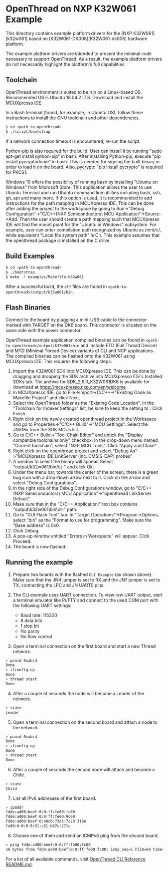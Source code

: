 # OpenThread on NXP K32W061 Example

This directory contains example platform drivers for the [NXP K32W061][k32w061]
based on [K32W061-DK006][K32W061-dk006] hardware platform.

The example platform drivers are intended to present the minimal code
necessary to support OpenThread.  As a result, the example platform
drivers do not necessarily highlight the platform's full capabilities.

## Toolchain
OpenThread environment is suited to be run on a Linux-based OS. Recommended OS is Ubuntu 18.04.2 LTS.
Download and install the [MCUXpresso IDE][mcuxpresso ide].

[mcuxpresso ide]: https://www.nxp.com/support/developer-resources/software-development-tools/mcuxpresso-software-and-tools/mcuxpresso-integrated-development-environment-ide:MCUXpresso-IDE

In a Bash terminal (found, for example, in Ubuntu OS), follow these instructions to install the GNU toolchain and
other dependencies.

```bash
$ cd <path-to-openthread>
$ ./script/bootstrap
```
If a network connection timeout is encountered, re-run the script.

Python-pip is also required for the build. User can install it by running "sudo apt-get install python-pip" in bash.
After installing Python-pip, execute "pip install pycryptodome" in bash. This is needed for signing the built binary in order to load it on the board.
Also, pycrypto "pip install pycrypto" is required for PKCS1.

Windows 10 offers the possibility of running bash by installing "Ubuntu on Windows" from Microsoft Store. This application allows the user to use Ubuntu Terminal and run Ubuntu command line utilities including bash, ssh, git, apt and many more.
If this option is used, it is recommended to add instructions for the path mapping in MCUXpresso IDE. This can be done after adding the project to the workspace by going to Run->"Debug Configuration"->"C/C++(NXP Semiconductors) MCU Application"->Source->Add. Then the user should create a path mapping such that MCUXpresso IDE will find the mount point for the "Ubuntu in Windows" subsystem.
For example, user can enter compilation path recognized by Ubuntu as /mnt/c/<path-to-openthread>, while equivalent "Local file system path" is C:/<path-to-openthread>. This example assumes that the openthread package is installed on the C drive.

## Build Examples

```bash
$ cd <path-to-openthread>
$ ./bootstrap
$ make -f examples/Makefile-k32w061
```

After a successful build, the `elf` files are found in
`<path-to-openthread>/output/k32w061/bin`.

## Flash Binaries

Connect to the board by plugging a mini-USB cable to the connector marked with TARGET on the DK6 board. This connector is situated on the same side with the power connector.

OpenThread example application compiled binaries can be found in `<path-to-openthread>/output/k32w061/bin` and include FTD (Full Thread Device) and MTD (Minimal Thread Device) variants of CLI and NCP applications.
The compiled binaries can be flashed onto the K32W061 using MCUXpresso IDE. This requires the following steps:
1. Import the K32W061 SDK into MCUXpresso IDE. This can be done by dragging and dropping the SDK archive into MCUXpresso IDE's Installed SDKs tab. The archive for SDK_2.6.0_K32W061DK6 is available for download at https://mcuxpresso.nxp.com/en/welcome
2. In MCUXpresso IDE, go to File->Import->C/C++->"Existing Code as Makefile Project" and click Next.
3. Select the OpenThread folder as the "Existing Code Location". In the "Toolchain for Indexer Settings" list, be sure to keep the setting to <none>. Click Finish.
4. Right click on the newly created openthread project in the Workspace and go to Properties->"C/C++ Build"->"MCU Settings". Select the JN518x from the SDK MCUs list.
5. Go to C/C++ Build->"Tool Chain Editor" and untick the "Display compatible toolchains only" checkbox. In the drop-down menu named "Current toolchain", select "NXP MCU Tools". Click "Apply and Close".
6. Right click on the openthread project and select "Debug As"->"MCUXpresso IDE LinkServer (inc. CMSIS-DAP) probes"
7. A window to select the binary will appear. Select "output/k32w061/bin/ot-<application>" and click Ok.
8. Under the menu bar, towards the center of the screen, there is a green bug icon with a drop-down arrow next to it. Click on the arrow and select "Debug Configurations".
9. In the right side of the Debug Configurations window, go to "C/C++ (NXP Semiconductors) MCU Application"->"openthread LinkServer Default".
10. Make sure that in the "C/C++ Application:" text box contains "output\k32w061\bin\ot-<application>" path.
11. Go to "GUI Flash Tool" tab. In "Target Operations"->Program->Options, select "bin" as the "Format to use for programming". Make sure the "Base address" is 0x0.
12. Click Debug.
13. A pop-up window entitled "Errors in Workspace" will appear. Click Proceed.
14. The board is now flashed.

[cmsis-dap]: https://os.mbed.com/handbook/CMSIS-DAP

## Running the example

1. Prepare two boards with the flashed `CLI Example` (as shown above). Make sure that the JN4 jumper is set to RX and the JN7 jumper is set to TX, connecting the LPC and JN UART0 pins.
2. The CLI example uses UART connection. To view raw UART output, start a terminal
   emulator like PuTTY and connect to the used COM port with the following UART settings:
    - Baud rate: 115200
    - 8 data bits
    - 1 stop bit
    - No parity
    - No flow control

3. Open a terminal connection on the first board and start a new Thread network.

 ```bash
 > panid 0xabcd
 Done
 > ifconfig up
 Done
 > thread start
 Done
 ```

4. After a couple of seconds the node will become a Leader of the network.

 ```bash
 > state
 Leader
 ```

5. Open a terminal connection on the second board and attach a node to the network.

 ```bash
 > panid 0xabcd
 Done
 > ifconfig up
 Done
 > thread start
 Done
 ```

6. After a couple of seconds the second node will attach and become a Child.

 ```bash
 > state
 Child
 ```

7. List all IPv6 addresses of the first board.

 ```bash
 > ipaddr
 fdde:ad00:beef:0:0:ff:fe00:fc00
 fdde:ad00:beef:0:0:ff:fe00:9c00
 fdde:ad00:beef:0:4bcb:73a5:7c28:318e
 fe80:0:0:0:5c91:c61:b67c:271c
 ```

8. Choose one of them and send an ICMPv6 ping from the second board.

 ```bash
 > ping fdde:ad00:beef:0:0:ff:fe00:fc00
 16 bytes from fdde:ad00:beef:0:0:ff:fe00:fc00: icmp_seq=1 hlim=64 time=8ms
 ```

For a list of all available commands, visit [OpenThread CLI Reference README.md][CLI].

[CLI]: https://github.com/openthread/openthread/blob/master/src/cli/README.md